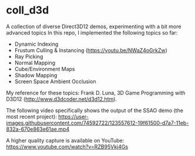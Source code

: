 # coll_d3d
A collection of diverse Direct3D12 demos, experimenting with a bit more advanced topics
In this repo, I implemented the following topics so far:
 - Dynamic Indexing
 - Frustum Culling & Instancing (https://youtu.be/NWaZ4oGrkZw)
 - Ray Picking 
 - Normal Mapping
 - Cube/Environment Maps
 - Shadow Mapping
 - Screen Space Ambient Occlusion

My reference for these topics: Frank D. Luna, 3D Game Programming with D3D12 (http://www.d3dcoder.net/d3d12.htm).

The following video specifically shows the output of the SSAO demo (the most recent project):
https://user-images.githubusercontent.com/74592722/123557612-19f61500-d7a7-11eb-832a-670e863e61ae.mp4

A higher quality capture is available on YouTube: https://www.youtube.com/watch?v=RZB95Vkj4Gs

